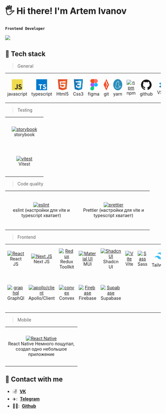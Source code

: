 # 🖐 Hi there! I'm Artem Ivanov

**`Frontend Developer`**

<img height="180em" src="https://github-readme-stats.vercel.app/api/top-langs/?username=awakich&layout=compact&langs_count=10&theme=dark"/>

<h2 align="left" id="awakich-stack">👀 Tech stack</h2>

> General

<table width='100%'>
  <tr>
    <td align="center" width="110" height="90">
      <a href="#awakich-stack">
        <img src="https://raw.githubusercontent.com/devicons/devicon/1119b9f84c0290e0f0b38982099a2bd027a48bf1/icons/javascript/javascript-original.svg" width="36" height="36" alt="javascript" />
      </a>
      <br>javascript
    </td>
    <td align="center" width="110" height="90">
      <a href="#awakich-stack">
        <img src="https://raw.githubusercontent.com/devicons/devicon/1119b9f84c0290e0f0b38982099a2bd027a48bf1/icons/typescript/typescript-original.svg" width="36" height="36" alt="typescript" />
      </a>
      <br>typescript
    </td>
        <td align="center" width="110" height="90">
      <a href="#awakich-stack">
        <img src="https://github.com/devicons/devicon/blob/master/icons/html5/html5-original.svg" width="36" height="36" alt="Html5" />
      </a>
      <br>Html5
    </td>
         <td align="center" width="110" height="90"> 
      <a href="#awakich-stack" >
        <img src="https://github.com/devicons/devicon/blob/master/icons/css3/css3-original.svg" width="36" height="36" alt="css3" />
      </a>
      <br>Css3
    </td>
    <td align="center" width="110" height="90">
      <a href="#awakich-stack" >
        <img src="https://raw.githubusercontent.com/devicons/devicon/1119b9f84c0290e0f0b38982099a2bd027a48bf1/icons/figma/figma-original.svg" width="36" height="36" alt="figma" />
      </a>
      <br>figma
    </td>
    <td align="center" width="110" height="90">
      <a href="#awakich-stack">
        <img src="https://raw.githubusercontent.com/devicons/devicon/1119b9f84c0290e0f0b38982099a2bd027a48bf1/icons/git/git-original.svg" width="36" height="36" alt="git" />
      </a>
      <br>git
    </td>
    <td align="center" width="110" height="90"> 
      <a href="#awakich-stack">
        <img src="https://raw.githubusercontent.com/devicons/devicon/1119b9f84c0290e0f0b38982099a2bd027a48bf1/icons/yarn/yarn-original.svg" width="36" height="36" alt="yarn" />
      </a>
      <br>yarn
    </td>
    <td align="center" width="110" height="90"> 
      <a href="#awakich-stack">
        <img src="https://brandeps.com/icon-download/N/Npm-icon-vector-05.svg" width="36" height="36" alt="npm" />
      </a>
      <br>npm
    </td>
     <td align="center" width="110" height="90"> 
      <a href="#awakich-stack" >
        <img src="https://github.com/devicons/devicon/blob/master/icons/github/github-original.svg" width="36" height="36" alt="github" />
      </a>
      <br>github
    </td>
    <td align="center" width="110" height="90"> 
      <a href="#awakich-stack" >
        <img align="center" height="30" width="40" src="https://github.com/devicons/devicon/raw/master/icons/vscode/vscode-original.svg" />
      </a>
      <br>VSCode
    </td>
  </tr> 
</table>

> Testing

<table width='100%'>
  <tr>
        <td align="center" width="110" height="90"> 
      <a href="#awakich-stack" >
        <img src="https://brandeps.com/icon-download/S/Storybook-icon-vector-02.svg" width="36" height="36" alt="storybook" />
      </a>
      <br>storybook
    </td>
  </tr> 
<tr>
        <td align="center" width="110" height="90"> 
      <a href="#awakich-stack" >
        <img src="https://seeklogo.com/images/V/vitest-logo-9ADDA575A5-seeklogo.com.png" width="36" height="36" alt="vitest" />
      </a>
      <br>Vitest
    </td>
  </tr> 
</table>

> Code quality

<table width='100%'>
  <tr>
     <td align="center" width="220" height="120">
      <a href="#awakich-stack">
        <img src="https://brandeps.com/icon-download/E/Eslint-icon-vector-02.svg" width="36" height="36" alt="eslint" />
      </a>
      <br>eslint
       (настройки для vite и typescript хватает)
     </td>
    <td align="center" width="220" height="120">
      <a href="#awakich-stack">
        <img src="https://cdn.worldvectorlogo.com/logos/prettier-1.svg" width="36" height="36" alt="prettier" />
      </a>
      <br>Prettier
       (настройки для vite и typescript хватает)
     </td>
  </tr> 
</table>

> Frontend

<table width='100%'>
  <tr>
   <td align="center" width="110" height="90">
      <a href="#awakich-stack">
        <img src="https://brandlogos.net/wp-content/uploads/2020/09/react-logo.png" width="36" height="36" alt="React" />
      </a>
      <br>React JS
    </td>
     <td align="center" width="110" height="90">
      <a href="#awakich-stack" >
        <img src="https://raw.githubusercontent.com/samfromaway/samfromaway/master/.github/images/nextjs.png" width="36" height="36" alt="Next JS" />
      </a>
      <br>Next JS
    </td>
 <td align="center" width="110" height="90">
      <a href="#awakich-stack" >
        <img src="https://cdn.worldvectorlogo.com/logos/redux.svg" width="36" height="36" alt="Redux" />
      </a>
      <br>Redux Toollkit
    </td>
     <td align="center" width="110" height="90">
      <a href="#awakich-stack">
        <img src="https://media.zeemly.com/zeemly/product/material-ui.png" width="36" height="36" alt="Material UI" />
      </a>
      <br>MUI
    </td>
     <td align="center" width="110" height="90">
      <a href="#awakich-stack">
        <img src="https://seeklogo.com/images/S/shadcn-ui-logo-EF735EC0E5-seeklogo.com.png?v=638421451470000000" width="36" height="36" alt="Shadcn UI" />
      </a>
      <br>Shadcn UI
    </td>
    <td align="center" width="110" height="90"> 
      <a href="#awakich-stack" >
        <img src="https://vitejs.dev/logo.svg" width="36" height="36" alt="Vite" />
      </a>
      <br>Vite
    </td> 
    <td align="center" width="110" height="90">
      <a href="#awakich-stack">
        <img src="https://brandeps.com/icon-download/S/Sass-icon-vector-04.svg" width="36" height="36" alt="Sass" />
      </a>
      <br>Sass
    </td>
   <td align="center" width="110" height="90">
      <a href="#awakich-stack">
        <img src="https://github.com/devicons/devicon/blob/master/icons/tailwindcss/tailwindcss-plain.svg" width="36" height="36" alt="Tailwind" />
      </a>
      <br>Tailwind
    </td>
    <tr>
       <td align="center" width="220" height="120">
      <a href="#awakich-stack">
        <img src="https://www.svgrepo.com/show/353834/graphql.svg" width="36" height="36" alt="graphql" />
      </a>
      <br>GraphQl
    </td>
   <td align="center" width="220" height="120">
      <a href="#awakich-stack">
        <img src="https://cdn.worldvectorlogo.com/logos/apollostack.svg" width="36" height="36" alt="apollo/client" />
      </a>
      <br>Apollo/Client
    </td>
      <td align="center" width="220" height="120">
      <a href="#awakich-stack">
        <img src="https://www.convex.dev/og_image.png" width="36" height="36" alt="convex" />
      </a>
      <br>Convex
    </td>
       <td align="center" width="220" height="120">
      <a href="#awakich-stack">
        <img src="https://www.svgrepo.com/show/353735/firebase.svg" width="36" height="36" alt="Firebase" />
      </a>
      <br>Firebase
    </td>
       <td align="center" width="220" height="120">
      <a href="#awakich-stack">
        <img src="https://seeklogo.com/images/S/supabase-logo-DCC676FFE2-seeklogo.com.png" width="36" height="36" alt="Supabase" />
      </a>
      <br>Supabase
    </td>
    </tr>
  </tr> 
</table>

> Mobile

<table width='100%'>
  <tr>
    <td align="center" width="220" height="120">
      <a href="#awakich-stack">
        <img src="https://brandlogos.net/wp-content/uploads/2020/09/react-logo.png" width="36" height="36" alt="React Native" />
      </a>
      <br>React Native
      Немного пощупал, создал одно небольшое приложение
    </td>
  </tr> 
</table>

## 🤙 Contact with me

- :✌️ &nbsp;**[VK](https://vk.com/artyomivanov3)**
- ✈️: &nbsp;**[Telegram](https://t.me/Ionkiks)**
- 👨‍💻: &nbsp;**[Github](https://github.com/Awakich)**

<br>
